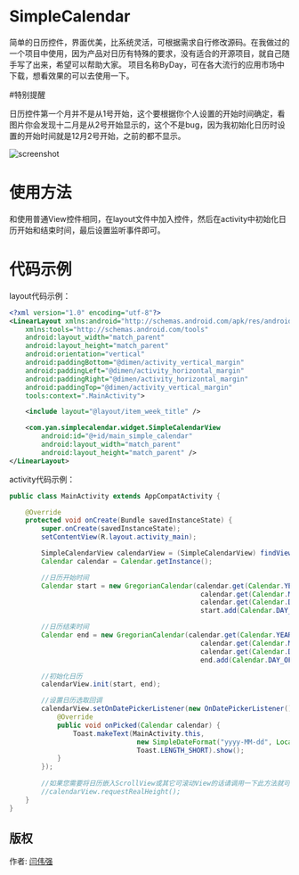 # SimpleCalendar

简单的日历控件，界面优美，比系统灵活，可根据需求自行修改源码。在我做过的一个项目中使用，因为产品对日历有特殊的要求，没有适合的开源项目，就自己随手写了出来，希望可以帮助大家。
项目名称ByDay，可在各大流行的应用市场中下载，想看效果的可以去使用一下。

#特别提醒

日历控件第一个月并不是从1号开始，这个要根据你个人设置的开始时间确定，看图片你会发现十二月是从2号开始显示的，这个不是bug，因为我初始化日历时设置的开始时间就是12月2号开始，之前的都不显示。

![screenshot](https://github.com/yanweiqiang/SimpleCalendar/blob/master/Screenshot.png "screenshot")

# 使用方法

和使用普通View控件相同，在layout文件中加入控件，然后在activity中初始化日历开始和结束时间，最后设置监听事件即可。

# 代码示例

layout代码示例：

```xml
<?xml version="1.0" encoding="utf-8"?>
<LinearLayout xmlns:android="http://schemas.android.com/apk/res/android"
    xmlns:tools="http://schemas.android.com/tools"
    android:layout_width="match_parent"
    android:layout_height="match_parent"
    android:orientation="vertical"
    android:paddingBottom="@dimen/activity_vertical_margin"
    android:paddingLeft="@dimen/activity_horizontal_margin"
    android:paddingRight="@dimen/activity_horizontal_margin"
    android:paddingTop="@dimen/activity_vertical_margin"
    tools:context=".MainActivity">

    <include layout="@layout/item_week_title" />

    <com.yan.simplecalendar.widget.SimpleCalendarView
        android:id="@+id/main_simple_calendar"
        android:layout_width="match_parent"
        android:layout_height="match_parent" />
</LinearLayout>
```
activity代码示例：

```java
public class MainActivity extends AppCompatActivity {

    @Override
    protected void onCreate(Bundle savedInstanceState) {
        super.onCreate(savedInstanceState);
        setContentView(R.layout.activity_main);

        SimpleCalendarView calendarView = (SimpleCalendarView) findViewById(R.id.main_simple_calendar);
        Calendar calendar = Calendar.getInstance();

        //日历开始时间
        Calendar start = new GregorianCalendar(calendar.get(Calendar.YEAR), 
												calendar.get(Calendar.MONTH), 
												calendar.get(Calendar.DAY_OF_MONTH));
												start.add(Calendar.DAY_OF_MONTH, -10);

        //日历结束时间
        Calendar end = new GregorianCalendar(calendar.get(Calendar.YEAR),
												calendar.get(Calendar.MONTH), 
												calendar.get(Calendar.DAY_OF_MONTH));
												end.add(Calendar.DAY_OF_MONTH, 180);

        //初始化日历
        calendarView.init(start, end);

        //设置日历选取回调
        calendarView.setOnDatePickerListener(new OnDatePickerListener() {
            @Override
            public void onPicked(Calendar calendar) {
                Toast.makeText(MainActivity.this, 
								new SimpleDateFormat("yyyy-MM-dd", Locale.CHINA).format(calendar.getTime()), 
								Toast.LENGTH_SHORT).show();
            }
        });
		
		//如果您需要将日历嵌入ScrollView或其它可滚动View的话请调用一下此方法就可解决冲突
        //calendarView.requestRealHeight();
    }
}
```

版权
-------

作者: [闫伟强](https://github.com/yanweiqiang)

